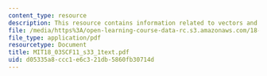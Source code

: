 ```yaml
---
content_type: resource
description: This resource contains information related to vectors and matrices.
file: /media/https%3A/open-learning-course-data-rc.s3.amazonaws.com/18-03sc-differential-equations-fall-2011/d05335a8ccc1e6c321db5860fb30714d_MIT18_03SCF11_s33_1text.pdf
file_type: application/pdf
resourcetype: Document
title: MIT18_03SCF11_s33_1text.pdf
uid: d05335a8-ccc1-e6c3-21db-5860fb30714d
---
```

